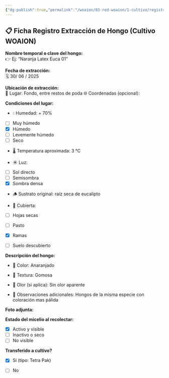 ```yaml
---
{"dg-publish":true,"permalink":"/woaion/03-red-woaion/1-cultivo/registro-extraccion-30062025-a/","tags":["Cultivos","microorganismos","hongos","extracción"],"noteIcon":""}
---
```


## 📋 **Ficha Registro Extracción de Hongo (Cultivo WOAION)**

**Nombre temporal o clave del hongo:**  
👉 Ej: “Naranja Latex Euca 01”

**Fecha de extracción:**  
🗓️ 30/ 06 / 2025

**Ubicación de extracción:**  
📍 Lugar: Fondo, entre restos de poda
🌐 Coordenadas (opcional):

**Condiciones del lugar:**

- 💧 Humedad: + 70%
- [ ] Muy húmedo 
- [x] Húmedo 
- [ ] Levemente húmedo 
- [ ] Seco
    
- 🌡️ Temperatura aproximada: 3 °C
    
- ☀️ Luz: 
- [ ] Sol directo 
- [ ] Semisombra 
- [x] Sombra densa
    
- 🪵 Sustrato original: raíz seca de eucalipto
    
- 🌿 Cubierta:
- [ ] Hojas secas 
- [ ] Pasto 
- [x] Ramas 
- [ ] Suelo descubierto
    

**Descripción del hongo:**

- 🎨 Color: Anaranjado
    
- 🧵 Textura: Gomosa
    
- 🧪 Olor (si aplica): Sin olor aparente
    
- 🧫 Observaciones adicionales: Hongos de la misma especie con coloración mas pálida


**Foto adjunta:**  


**Estado del micelio al recolectar:**  
- [x] Activo y visible  
- [ ] Inactivo o seco  
- [ ] No visible

**Transferido a cultivo?**  
- [x] Sí (tipo: Tetra Pak)  
- [ ] No


